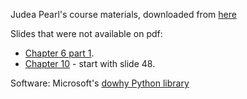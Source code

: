 Judea Pearl's course materials, downloaded from [here](http://bayes.cs.ucla.edu/BOOK-2K/viewgraphs.html)

Slides that were not available on pdf:
- [Chapter 6 part 1](http://bayes.cs.ucla.edu/BOOK-2K/HTML-CH6/sld001.htm).
- [Chapter 10](http://bayes.cs.ucla.edu/IJCAI99/ijcai-99_files/v3_document.htm) - start with slide 48.

Software: Microsoft's [dowhy Python library](https://github.com/microsoft/dowhy)
